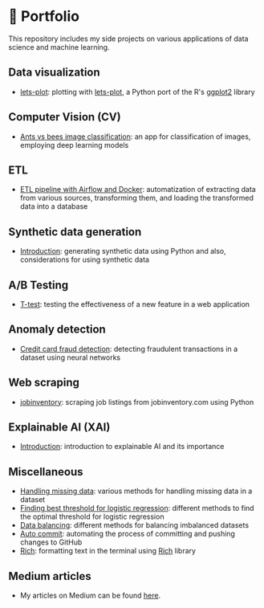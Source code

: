 # :rocket: Portfolio

This repository includes my side projects on various applications of data science and machine learning.

## Data visualization

- [lets-plot](data-visualization/lets-plot): plotting with [lets-plot](https://lets-plot.org/index.html), a Python port of the R's [ggplot2](https://ggplot2.tidyverse.org/) library

## Computer Vision (CV)

- [Ants vs bees image classification](computer-vision/ants-bees-classification/image-classification.ipynb): an app for classification of images, employing deep learning models

## ETL

- [ETL pipeline with Airflow and Docker](etl/airflow-docker): automatization of extracting data from various sources, transforming them, and loading the transformed data into a database

## Synthetic data generation

- [Introduction](synthetic-data/intro.ipynb): generating synthetic data using Python and also, considerations for using synthetic data

## A/B Testing

- [T-test](ab-test/t-test/test.ipynb): testing the effectiveness of a new feature in a web application

## Anomaly detection

- [Credit card fraud detection](anomaly-detection/fraud-detection.ipynb): detecting fraudulent transactions in a dataset using neural networks

## Web scraping

- [jobinventory](scrape/jobinventory.com/tutorial.ipynb): scraping job listings from jobinventory.com using Python

## Explainable AI (XAI)

- [Introduction](xai/intro.ipynb): introduction to explainable AI and its importance

## Miscellaneous

- [Handling missing data](misc/missing-data.ipynb): various methods for handling missing data in a dataset
- [Finding best threshold for logistic regression](misc/threshold-logistic-regression.ipynb): different methods to find the optimal threshold for logistic regression
- [Data balancing](misc/data-balancing.ipynb): different methods for balancing imbalanced datasets
- [Auto commit](misc/auto-commit): automating the process of committing and pushing changes to GitHub
- [Rich](misc/rich/rich.ipynb): formatting text in the terminal using [Rich](https://github.com/Textualize/rich) library

## Medium articles

- My articles on Medium can be found [here](https://medium.com/@morihosseini/).
